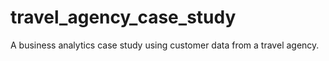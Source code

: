 # travel_agency_case_study
A business analytics case study using customer data from a travel agency. 
